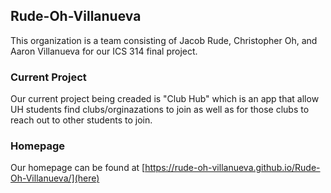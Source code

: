 ## Rude-Oh-Villanueva

This organization is a team consisting of Jacob Rude, Christopher Oh, and Aaron Villanueva for our ICS 314 final project.

### Current Project

Our current project being creaded is "Club Hub" which is an app that allow UH students find clubs/orginazations to join as well as for those clubs to reach out to other students to join.

### Homepage

Our homepage can be found at [https://rude-oh-villanueva.github.io/Rude-Oh-Villanueva/](here)
